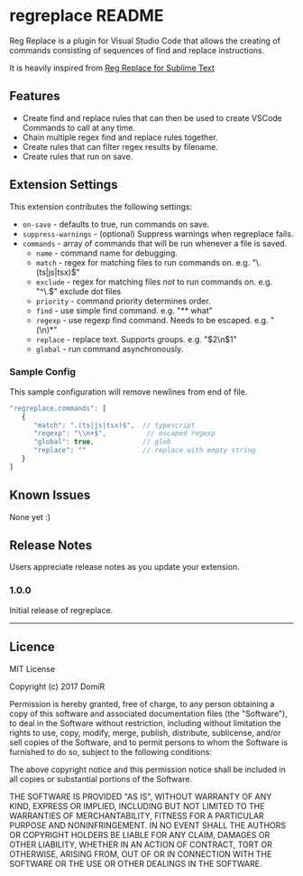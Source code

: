 # regreplace README

Reg Replace is a plugin for Visual Studio Code that allows the creating of commands consisting of sequences of find and replace instructions.

It is heavily inspired from [Reg Replace for Sublime Text](https://github.com/facelessuser/RegReplace)

## Features

- Create find and replace rules that can then be used to create VSCode Commands to call at any time.
- Chain multiple regex find and replace rules together.
- Create rules that can filter regex results by filename.
- Create rules that run on save.

<!-- Describe specific features of your extension including screenshots of your extension in action. Image paths are relative to this README file.

For example if there is an image subfolder under your extension project workspace:
\!\[feature X\]\(images/feature-x.png\)
 -->

## Extension Settings

This extension contributes the following settings:

* `on-save` - defaults to true, run commands on save.
* `suppress-warnings` - (optional) Suppress warnings when regreplace fails.
* `commands` - array of commands that will be run whenever a file is saved.
  * `name` - command name for debugging.
  * `match` - regex for matching files to run commands on. e.g. \"\\.(ts|js|tsx)$\"
  * `exclude` - regex for matching files *not* to run commands on. e.g. \"^\\.$\" exclude dot files
  * `priority` - command priority determines order.
  * `find` - use simple find command. e.g. \"** what\"
  * `regexp` - use regexp find command. Needs to be escaped. e.g. \"(\\n)*\"
  * `replace` - replace text. Supports groups. e.g. \"$2\n$1\"
  * `global` - run command asynchronously.



### Sample Config
This sample configuration will remove newlines from end of file.
```typescript
"regreplace.commands": [
   {
      "match": ".(ts|js|tsx)$",  // typescript
      "regexp": "\\n+$",          // escaped regexp
      "global": true,            // glob
      "replace": ""              // replace with empty string
   }
]
```


## Known Issues

None yet :)

## Release Notes

Users appreciate release notes as you update your extension.

### 1.0.0

Initial release of regreplace.

-----------------------------------------------------------------------------------------------------------

## Licence

MIT License

Copyright (c) 2017 DomiR

Permission is hereby granted, free of charge, to any person obtaining a copy
of this software and associated documentation files (the "Software"), to deal
in the Software without restriction, including without limitation the rights
to use, copy, modify, merge, publish, distribute, sublicense, and/or sell
copies of the Software, and to permit persons to whom the Software is
furnished to do so, subject to the following conditions:

The above copyright notice and this permission notice shall be included in all
copies or substantial portions of the Software.

THE SOFTWARE IS PROVIDED "AS IS", WITHOUT WARRANTY OF ANY KIND, EXPRESS OR
IMPLIED, INCLUDING BUT NOT LIMITED TO THE WARRANTIES OF MERCHANTABILITY,
FITNESS FOR A PARTICULAR PURPOSE AND NONINFRINGEMENT. IN NO EVENT SHALL THE
AUTHORS OR COPYRIGHT HOLDERS BE LIABLE FOR ANY CLAIM, DAMAGES OR OTHER
LIABILITY, WHETHER IN AN ACTION OF CONTRACT, TORT OR OTHERWISE, ARISING FROM,
OUT OF OR IN CONNECTION WITH THE SOFTWARE OR THE USE OR OTHER DEALINGS IN THE
SOFTWARE.
